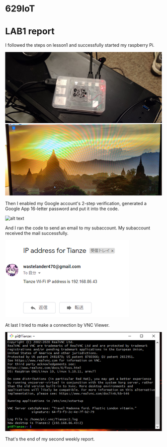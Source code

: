 # 629IoT
# LAB1 report

I followed the steps on lesson1 and successfully started my raspberry Pi.

![alt text](https://github.com/wastelander47/629IoT/blob/main/lab1/lab1-3.jpg)
![alt text](https://github.com/wastelander47/629IoT/blob/main/lab1/lab1-4.jpg)

Then I enabled my Google account's 2-step verification, generated a Google App 16-letter password and put it into the code.

![alt text](https://github.com/wastelander47/629IoT/blob/main/lab1/lab1-2.jpg)

And I ran the code to send an email to my subaccount. My subaccount received the mail successfully.

![alt text](https://github.com/wastelander47/629IoT/blob/main/lab1/lab1-1.png)

At last I tried to make a connection by VNC Viewer.

![alt text](https://github.com/wastelander47/629IoT/blob/main/lab1/lab1-5.png)

That's the end of my second weekly report.
